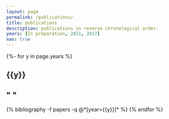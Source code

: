 ```yaml
---
layout: page
permalink: /publications/
title: publications
description: publications in reverse chronological order.
years: [In preparation, 2021, 2017]
nav: true
---
```

 <!--_pages/publications.md -->
<div class="publications">

{%- for y in page.years %}
  <h2 class="year">{{y}}</h2>
  <h2 class="year">"    "</h2>
  {% bibliography -f papers -q @*[year={{y}}]* %}
{% endfor %}

</div>
